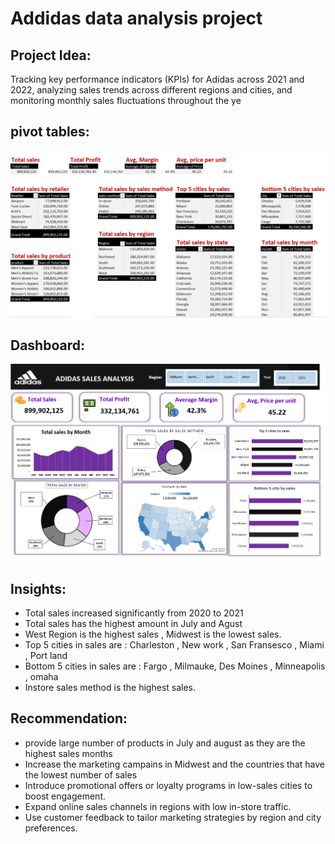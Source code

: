 # Addidas data analysis project
## Project Idea:
Tracking key performance indicators (KPIs) for Adidas across 2021 and 2022, analyzing sales trends across different regions and cities, and monitoring monthly sales fluctuations throughout the ye
## pivot tables:
![Adidas-sales-data-analysis-project-Excel](https://github.com/Arwa988/Adidas-sales-data-analysis-project-Excel-/blob/main/pivot-tables.png)
## Dashboard:
![Adidas-sales-data-analysis-project-Excel](https://github.com/Arwa988/Adidas-sales-data-analysis-project-Excel-/blob/main/Adidas%20sales%20dashboard.png)
## Insights:
- Total sales increased significantly from 2020 to 2021
- Total sales has the highest amount in July and Agust
- West Region is the highest sales , Midwest is the lowest sales.
- Top 5 cities in sales are : Charleston , New work , San Fransesco , Miami , Port land
- Bottom 5 cities in  sales are : Fargo , Milmauke, Des Moines , Minneapolis , omaha
- Instore sales method is the highest sales.
## Recommendation:
- provide large number of products in July and august as they are the highest sales months
- Increase the marketing campains in Midwest and the countries that have the lowest number of sales
- Introduce promotional offers or loyalty programs in low-sales cities to boost engagement.
- Expand online sales channels in regions with low in-store traffic.
- Use customer feedback to tailor marketing strategies by region and city preferences.


